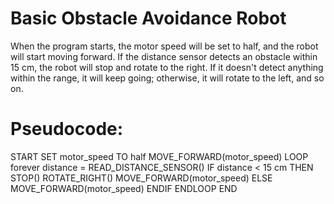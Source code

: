 # Basic Obstacle Avoidance Robot
When the program starts, the motor speed will be set to half, 
and the robot will start moving forward. 
If the distance sensor detects an obstacle within 15 cm, the robot will stop and rotate to the right. 
If it doesn't detect anything within the range, it will keep going; otherwise, it will rotate to the left, and so on.
# Pseudocode: 

START
SET motor_speed TO half
MOVE_FORWARD(motor_speed)
LOOP forever 
   distance = READ_DISTANCE_SENSOR()
    IF distance < 15 cm THEN
        STOP()
        ROTATE_RIGHT()
        MOVE_FORWARD(motor_speed)
    ELSE
        MOVE_FORWARD(motor_speed)
    ENDIF
ENDLOOP
END
